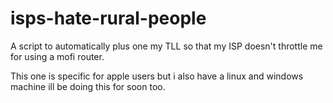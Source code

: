 # isps-hate-rural-people
A script to automatically plus one my TLL so that my ISP doesn't throttle me for using a mofi router.

This one is specific for apple users but i also have a linux and windows machine ill be doing this for soon too.
